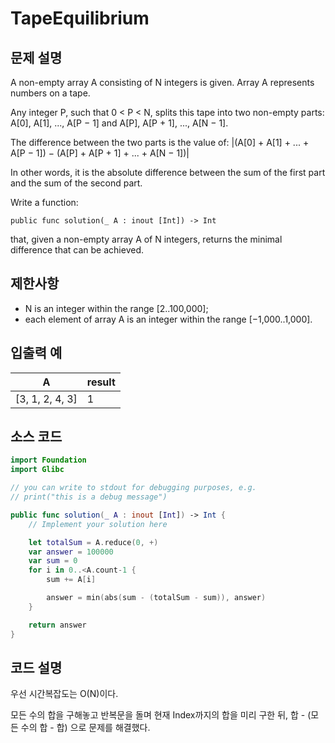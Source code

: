 # TapeEquilibrium

## 문제 설명
A non-empty array A consisting of N integers is given. Array A represents numbers on a tape.

Any integer P, such that 0 < P < N, splits this tape into two non-empty parts: A[0], A[1], ..., A[P − 1] and A[P], A[P + 1], ..., A[N − 1].

The difference between the two parts is the value of: |(A[0] + A[1] + ... + A[P − 1]) − (A[P] + A[P + 1] + ... + A[N − 1])|

In other words, it is the absolute difference between the sum of the first part and the sum of the second part.

Write a function:

    public func solution(_ A : inout [Int]) -> Int

that, given a non-empty array A of N integers, returns the minimal difference that can be achieved.

## 제한사항
 - N is an integer within the range [2..100,000];
 - each element of array A is an integer within the range [−1,000..1,000].

## 입출력 예
| A | result |
| - | ------ |
|[3, 1, 2, 4, 3]|1|


## 소스 코드
```Swift
import Foundation
import Glibc

// you can write to stdout for debugging purposes, e.g.
// print("this is a debug message")

public func solution(_ A : inout [Int]) -> Int {
    // Implement your solution here

    let totalSum = A.reduce(0, +)
    var answer = 100000
    var sum = 0
    for i in 0..<A.count-1 {
        sum += A[i]

        answer = min(abs(sum - (totalSum - sum)), answer)
    }

    return answer
}
```

## 코드 설명
우선 시간복잡도는 O(N)이다.

모든 수의 합을 구해놓고 반복문을 돌며 현재 Index까지의 합을 미리 구한 뒤, 합 - (모든 수의 합 - 합) 으로 문제를 해결했다.
